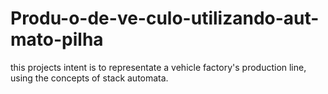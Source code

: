 # Produ-o-de-ve-culo-utilizando-aut-mato-pilha
this projects intent is to representate a vehicle factory's production line, using the concepts of stack automata.
